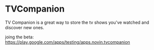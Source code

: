 # TVCompanion
TV Companion is a great way to store the tv shows you've watched and discover new ones.

joing the beta: https://play.google.com/apps/testing/apps.novin.tvcompanion
